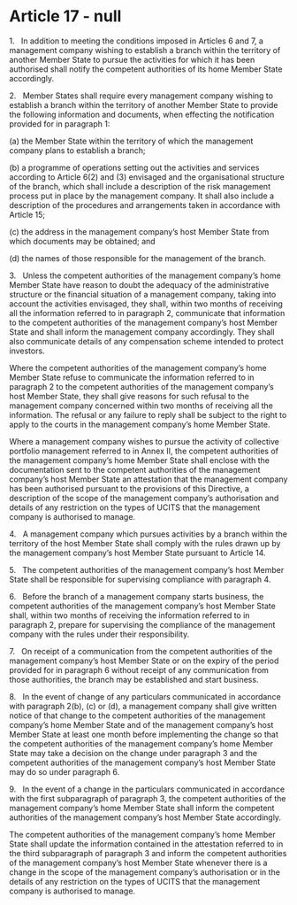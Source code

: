 # Article 17 - null


1.   In addition to meeting the conditions imposed in Articles 6 and 7, a management company wishing to establish a branch within the territory of another Member State to pursue the activities for which it has been authorised shall notify the competent authorities of its home Member State accordingly.

2.   Member States shall require every management company wishing to establish a branch within the territory of another Member State to provide the following information and documents, when effecting the notification provided for in paragraph 1:

(a) the Member State within the territory of which the management company plans to establish a branch;

(b) a programme of operations setting out the activities and services according to Article 6(2) and (3) envisaged and the organisational structure of the branch, which shall include a description of the risk management process put in place by the management company. It shall also include a description of the procedures and arrangements taken in accordance with Article 15;

(c) the address in the management company’s host Member State from which documents may be obtained; and

(d) the names of those responsible for the management of the branch.

3.   Unless the competent authorities of the management company’s home Member State have reason to doubt the adequacy of the administrative structure or the financial situation of a management company, taking into account the activities envisaged, they shall, within two months of receiving all the information referred to in paragraph 2, communicate that information to the competent authorities of the management company’s host Member State and shall inform the management company accordingly. They shall also communicate details of any compensation scheme intended to protect investors.

Where the competent authorities of the management company’s home Member State refuse to communicate the information referred to in paragraph 2 to the competent authorities of the management company’s host Member State, they shall give reasons for such refusal to the management company concerned within two months of receiving all the information. The refusal or any failure to reply shall be subject to the right to apply to the courts in the management company’s home Member State.

Where a management company wishes to pursue the activity of collective portfolio management referred to in Annex II, the competent authorities of the management company’s home Member State shall enclose with the documentation sent to the competent authorities of the management company’s host Member State an attestation that the management company has been authorised pursuant to the provisions of this Directive, a description of the scope of the management company’s authorisation and details of any restriction on the types of UCITS that the management company is authorised to manage.

4.   A management company which pursues activities by a branch within the territory of the host Member State shall comply with the rules drawn up by the management company’s host Member State pursuant to Article 14.

5.   The competent authorities of the management company’s host Member State shall be responsible for supervising compliance with paragraph 4.

6.   Before the branch of a management company starts business, the competent authorities of the management company’s host Member State shall, within two months of receiving the information referred to in paragraph 2, prepare for supervising the compliance of the management company with the rules under their responsibility.

7.   On receipt of a communication from the competent authorities of the management company’s host Member State or on the expiry of the period provided for in paragraph 6 without receipt of any communication from those authorities, the branch may be established and start business.

8.   In the event of change of any particulars communicated in accordance with paragraph 2(b), (c) or (d), a management company shall give written notice of that change to the competent authorities of the management company’s home Member State and of the management company’s host Member State at least one month before implementing the change so that the competent authorities of the management company’s home Member State may take a decision on the change under paragraph 3 and the competent authorities of the management company’s host Member State may do so under paragraph 6.

9.   In the event of a change in the particulars communicated in accordance with the first subparagraph of paragraph 3, the competent authorities of the management company’s home Member State shall inform the competent authorities of the management company’s host Member State accordingly.

The competent authorities of the management company’s home Member State shall update the information contained in the attestation referred to in the third subparagraph of paragraph 3 and inform the competent authorities of the management company’s host Member State whenever there is a change in the scope of the management company’s authorisation or in the details of any restriction on the types of UCITS that the management company is authorised to manage.
